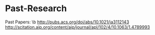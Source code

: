 # Past-Research

Past Papers: \b
http://pubs.acs.org/doi/abs/10.1021/ja3112143
http://scitation.aip.org/content/aip/journal/apl/102/4/10.1063/1.4789993
